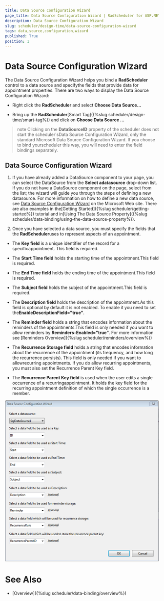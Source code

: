 ```yaml
---
title: Data Source Configuration Wizard
page_title: Data Source Configuration Wizard | RadScheduler for ASP.NET AJAX Documentation
description: Data Source Configuration Wizard
slug: scheduler/design-time/data-source-configuration-wizard
tags: data,source,configuration,wizard
published: True
position: 1
---
```


# Data Source Configuration Wizard



The Data Source Configuration Wizard helps you bind a **RadScheduler** control to a data source and specifythe fields that provide data for appointment properties. There are two ways to display the Data Source Configuration Wizard:

* Right click the **RadScheduler** and select **Choose Data Source...**

* Bring up the **RadScheduler**[Smart Tag]({%slug scheduler/design-time/smart-tag%}) and click on **Choose Data Source ...**

>note Clicking on the **DataSourceID** property of the scheduler does not start the scheduler'sData Source Configuration Wizard, only the standard Microsoft Data Source Configuration Wizard. If you choose to bind yourscheduler this way, you will need to enter the field bindings separately.
>


## Data Source Configuration Wizard

1. If you have already added a DataSource component to your page, you can select the DataSource from the **Select adatasource** drop-down list. If you do not have a DataSource component on the page, select<New data source...> from the list; the wizard will guide you through the steps of defining a new datasource. For more information on how to define a new data source, see [Data Source Configuration Wizard](http://msdn.microsoft.com/en-us/library/w4dd7z6t(VS.80).aspx) on the Microsoft Web site. There are also examples in the[Getting Started]({%slug scheduler/getting-started%}) tutorial and in[Using The Data Source Property]({%slug scheduler/data-binding/using-the-data-source-property%}).

1. Once you have selected a data source, you must specify the fields that the **RadScheduler**uses to represent aspects of an appointment.

* The **Key field** is a unique identifier of the record for a specificappointment. This field is required.

* The **Start Time field** holds the starting time of the appointment.This field is required.

* The **End Time field** holds the ending time of the appointment.This field is required.

* The **Subject field** holds the subject of the appointment.This field is required.

* The **Description field** holds the description of the appointment.As this field is optional by default it is not enabled. To enable it you need to set the**EnableDescriptionField="true"**.

* The **Reminder field** holds a string that encodes information about the reminders of the appointments.This field is only needed if you want to allow reminders by **Reminders-Enabled="true"**. For more information see [Reminders Overview]({%slug scheduler/reminders/overview%})

* The **Recurrence Storage field** holds a string that encodes information about the recurrence of the appointment (its frequency, and how long the recurrence persists). This field is only needed if you want to allowrecurring appointments. If you do allow recurring appointments, you must also set the Recurrence Parent Key field.

* The **Recurrence Parent Key field** is used when the user edits a single occurrence of a recurringappointment. It holds the key field for the recurring appointment definition of which the single occurrence is a member.

![Data Source Configuration](images/scheduler_datasourceconfiguration.png)

# See Also

 * [Overview]({%slug scheduler/data-binding/overview%})
